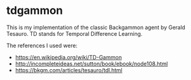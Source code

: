 # tdgammon

This is my implementation of the classic Backgammon agent by Gerald Tesauro.
TD stands for Temporal Difference Learning.

The references I used were:
- https://en.wikipedia.org/wiki/TD-Gammon
- http://incompleteideas.net/sutton/book/ebook/node108.html
- https://bkgm.com/articles/tesauro/tdl.html